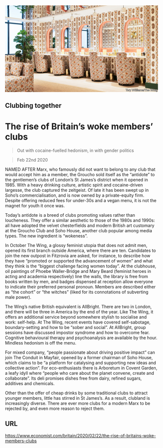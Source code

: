 ![](./images/20200222_BRP504.jpg)

## Clubbing together

# The rise of Britain’s woke members’ clubs

> Out with cocaine-fuelled hedonism, in with gender politics

> Feb 22nd 2020

NAMED AFTER Marx, who famously did not want to belong to any club that would accept him as a member, the Groucho sold itself as the “antidote” to the gentlemen’s clubs of London’s St James’s district when it opened in 1985. With a heavy drinking culture, artistic spirit and cocaine-driven largesse, the club captured the zeitgeist. Of late it has been swept up in Soho’s commercialisation, and is now owned by a private-equity firm. Despite offering reduced fees for under-30s and a vegan menu, it is not the magnet for youth it once was.

Today’s antidote is a breed of clubs promoting values rather than loucheness. They offer a similar aesthetic to those of the 1980s and 1990s: all have adopted the velvet chesterfields and modern British art customary at the Groucho Club and Soho House, another club popular among media types. The new ingredient is “wokeness”.

In October The Wing, a glossy feminist utopia that does not admit men, opened its first branch outside America, where there are ten. Candidates to join the new outpost in Fitzrovia are asked, for instance, to describe how they have “promoted or supported the advancement of women” and what they think is the “biggest challenge facing women today”. At the clubhouse, oil paintings of Phoebe Waller-Bridge and Mary Beard (feminist heroes in acting and academia respectively) line the walls, the library is free from books written by men, and badges dispensed at reception allow everyone to indicate their preferred personal pronoun. Members are described either as “the cohort” or “the witches” (liked for its connotations of subverting male power).

The Wing’s native British equivalent is AllBright. There are two in London, and there will be three in America by the end of the year. Like The Wing, it offers an additional service beyond somewhere stylish to socialise and work: self-help. At The Wing, recent events have covered self-sabotage, boundary-setting and how to be “sober and social”. At AllBright, group sessions have discussed impostor syndrome and how to overcome fear. Cognitive behavioural therapy and psychoanalysis are available by the hour. Mindless hedonism is off the menu.

For mixed company, “people passionate about driving positive impact” can join The Conduit in Mayfair, opened by a former chairman of Soho House, which claims to be “a platform for catalysing and supporting new ideas and collective action”. For eco-enthusiasts there is Arboretum in Covent Garden, a leafy idyll where “people who care about the planet convene, create and collaborate”. Its deli promises dishes free from dairy, refined sugars, additives and chemicals.

Other than the offer of cheap drinks by some traditional clubs to attract younger members, little has stirred in St James’s. As a result, clubland is increasingly diverse. There are ever more clubs for a modern Marx to be rejected by, and even more reason to reject them.

## URL

https://www.economist.com/britain/2020/02/22/the-rise-of-britains-woke-members-clubs
